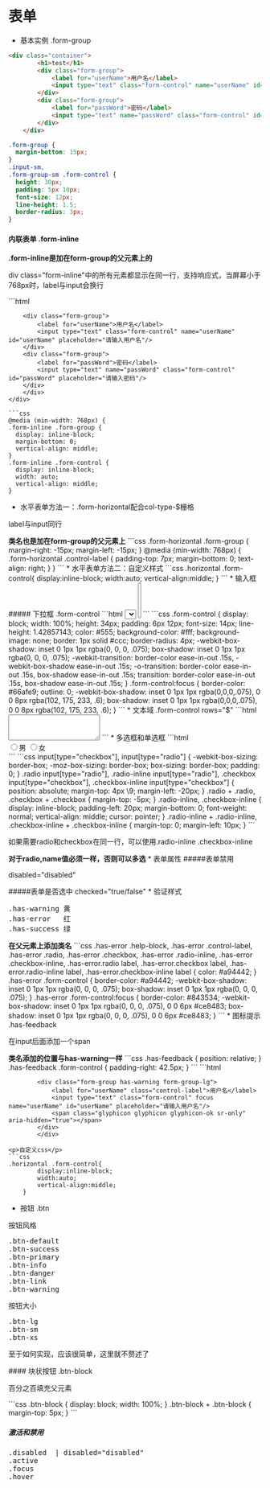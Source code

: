 # 表单
* 基本实例 .form-group
```html
<div class="container">
		<h1>test</h1>
		<div class="form-group">
			<label for="userName">用户名</label>
			<input type="text" class="form-control" name="userName" id="userName" placeholder="请输入用户名"/>
		</div>
		<div class="form-group">
			<label for="passWord">密码</label>
			<input type="text" name="passWord" class="form-control" id="passWord" placeholder="请输入密码"/>
		</div>
	</div>
```
```css
.form-group {
  margin-bottom: 15px;
}
.input-sm,
.form-group-sm .form-control {
  height: 30px;
  padding: 5px 10px;
  font-size: 12px;
  line-height: 1.5;
  border-radius: 3px;
}
```
#### 内联表单  .form-inline
<b>.form-inline是加在form-group的父元素上的</b>
<p>div class="form-inline"中的所有元素都显示在同一行，支持响应式，当屏幕小于768px时，label与input会换行</p>
```html
<div class="form-inline">
			
		<div class="form-group">
			<label for="userName">用户名</label>
			<input type="text" class="form-control" name="userName" id="userName" placeholder="请输入用户名"/>
		</div>
		<div class="form-group">
			<label for="passWord">密码</label>
			<input type="text" name="passWord" class="form-control" id="passWord" placeholder="请输入密码"/>
		</div>
		</div>
	</div>
  ```
  ```css
  @media (min-width: 768px) {
  .form-inline .form-group {
    display: inline-block;
    margin-bottom: 0;
    vertical-align: middle;
  }
  .form-inline .form-control {
    display: inline-block;
    width: auto;
    vertical-align: middle;
  }
  ```
* 水平表单方法一：.form-horizontal配合col-type-$栅格
<p>label与input同行</p>
<b>类名也是加在form-group的父元素上</b>
```css
.form-horizontal .form-group {
  margin-right: -15px;
  margin-left: -15px;
}
@media (min-width: 768px) {
  .form-horizontal .control-label {
    padding-top: 7px;
    margin-bottom: 0;
    text-align: right;
  }
}
```
* 水平表单方法二：自定义样式
```css
.horizontal .form-control{
		display:inline-block;
		width:auto;
		vertical-align:middle;
	}
```
* 输入框
##### 下拉框 .form-control
```html
<select class="form-control">    //单选框
	<option></option>
	...
	...
	<option></option>
</select>
<select class="form-control" multiple="multiple">    //多选框
	<option></option>
	...
	...
	<option></option>
</select>
```
```css
.form-control {
  display: block;
  width: 100%;
  height: 34px;
  padding: 6px 12px;
  font-size: 14px;
  line-height: 1.42857143;
  color: #555;
  background-color: #fff;
  background-image: none;
  border: 1px solid #ccc;
  border-radius: 4px;
  -webkit-box-shadow: inset 0 1px 1px rgba(0, 0, 0, .075);
          box-shadow: inset 0 1px 1px rgba(0, 0, 0, .075);
  -webkit-transition: border-color ease-in-out .15s, -webkit-box-shadow ease-in-out .15s;
       -o-transition: border-color ease-in-out .15s, box-shadow ease-in-out .15s;
          transition: border-color ease-in-out .15s, box-shadow ease-in-out .15s;
}
.form-control:focus {
  border-color: #66afe9;
  outline: 0;
  -webkit-box-shadow: inset 0 1px 1px rgba(0,0,0,.075), 0 0 8px rgba(102, 175, 233, .6);
          box-shadow: inset 0 1px 1px rgba(0,0,0,.075), 0 0 8px rgba(102, 175, 233, .6);
}
```
* 文本域 .form-control rows="$"
```html
<textarea class="form-control" rows="3"></textarea>
```
* 多选框和单选框 
```html
<div class="radio">
		<label class="checkbox">
			<input type="radio" name=""><label>男</label>
			<input type="radio" name=""><label>女</label>
		</label>
		</div>
```
```css
input[type="checkbox"],
input[type="radio"] {
  -webkit-box-sizing: border-box;
     -moz-box-sizing: border-box;
          box-sizing: border-box;
  padding: 0;
}
.radio input[type="radio"],
.radio-inline input[type="radio"],
.checkbox input[type="checkbox"],
.checkbox-inline input[type="checkbox"] {
  position: absolute;
  margin-top: 4px \9;
  margin-left: -20px;
}
.radio + .radio,
.checkbox + .checkbox {
  margin-top: -5px;
}
.radio-inline,
.checkbox-inline {
  display: inline-block;
  padding-left: 20px;
  margin-bottom: 0;
  font-weight: normal;
  vertical-align: middle;
  cursor: pointer;
}
.radio-inline + .radio-inline,
.checkbox-inline + .checkbox-inline {
  margin-top: 0;
  margin-left: 10px;
}
```
<p>如果需要radio和checkbox在同一行，可以使用.radio-inline .checkbox-inline</p>
<b>对于radio,name值必须一样，否则可以多选</b>
* 表单属性
#####表单禁用
<p>disabled="disabled"</p>
#####表单是否选中
checked="true/false"
* 验证样式
<pre>
.has-warning 黄
.has-error   红
.has-success 绿
</pre>
<b>在父元素上添加类名</b>
```css
.has-error .help-block,
.has-error .control-label,
.has-error .radio,
.has-error .checkbox,
.has-error .radio-inline,
.has-error .checkbox-inline,
.has-error.radio label,
.has-error.checkbox label,
.has-error.radio-inline label,
.has-error.checkbox-inline label {
  color: #a94442;
}
.has-error .form-control {
  border-color: #a94442;
  -webkit-box-shadow: inset 0 1px 1px rgba(0, 0, 0, .075);
          box-shadow: inset 0 1px 1px rgba(0, 0, 0, .075);
}
.has-error .form-control:focus {
  border-color: #843534;
  -webkit-box-shadow: inset 0 1px 1px rgba(0, 0, 0, .075), 0 0 6px #ce8483;
          box-shadow: inset 0 1px 1px rgba(0, 0, 0, .075), 0 0 6px #ce8483;
}
```
* 图标提示 .has-feedback
<p>在input后面添加一个span</p>
<b>类名添加的位置与has-warning一样</b>
```css
.has-feedback {
  position: relative;
}
.has-feedback .form-control {
  padding-right: 42.5px;
}
```
```html
<div class="horizontal">
			
			<div class="form-group has-warning form-group-lg">
				<label for="userName" class="control-label">用户名</label>
				<input type="text" class="form-control" focus name="userName" id="userName" placeholder="请输入用户名"/>
				<span class="glyphicon glyphicon glyphicon-ok sr-only" aria-hidden="true"></span>
			</div>
			</div>
```
<p>自定义css</p>
```css
.horizontal .form-control{
		display:inline-block;
		width:auto;
		vertical-align:middle;
	}
```
* 按钮 .btn
<p>按钮风格</p>
<pre>
.btn-default
.btn-success
.btn-primary
.btn-info
.btn-danger
.btn-link
.btn-warning
</pre>
<p>按钮大小</p>
<pre>
.btn-lg
.btn-sm
.btn-xs
</pre>
<p>至于如何实现，应该很简单，这里就不赘述了</p>
#### 块状按钮  .btn-block
<p>百分之百填充父元素</p>
```css
.btn-block {
  display: block;
  width: 100%;
}
.btn-block + .btn-block {
  margin-top: 5px;
}
```
<h5>激活和禁用</h5>
<pre>
.disabled  | disabled="disabled"
.active
.focus
.hover
</pre>













































